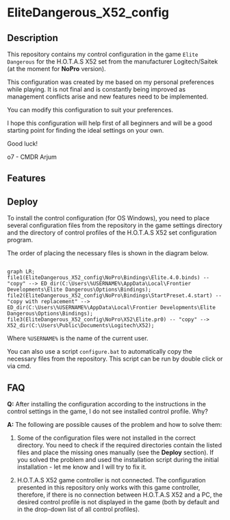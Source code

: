 # EliteDangerous_X52_config

## Description

This repository contains my control configuration in the game `Elite Dangerous` for the H.O.T.A.S X52 set from the manufacturer Logitech/Saitek (at the moment for **NoPro** version).


This configuration was created by me based on my personal preferences while playing. It is not final and is constantly being improved as management conflicts arise and new features need to be implemented.


You can modify this configuration to suit your preferences.


I hope this configuration will help first of all beginners and will be a good starting point for finding the ideal settings on your own.


Good luck!


o7 - CMDR Arjum

## Features

## Deploy

To install the control configuration (for OS Windows), you need to place several configuration files from the repository in the game settings directory and the directory of control profiles of the H.O.T.A.S X52 set configuration program.


The order of placing the necessary files is shown in the diagram below.

```mermaid

graph LR;
file1(EliteDangerous_X52_config\NoPro\Bindings\Elite.4.0.binds) -- "copy" --> ED_dir(C:\Users\%USERNAME%\AppData\Local\Frontier Developments\Elite Dangerous\Options\Bindings);
file2(EliteDangerous_X52_config\NoPro\Bindings\StartPreset.4.start) -- "copy with replacement" --> ED_dir(C:\Users\%USERNAME%\AppData\Local\Frontier Developments\Elite Dangerous\Options\Bindings);
file3(EliteDangerous_X52_config\NoPro\X52\Elite.pr0) -- "copy" --> X52_dir(C:\Users\Public\Documents\Logitech\X52);
```
Where `%USERNAME%` is the name of the current user.

You can also use a script `configure.bat` to automatically copy the necessary files from the repository. This script can be run by double click or via cmd.


## FAQ

**Q:** After installing the configuration according to the instructions in the control settings in the game, I do not see installed control profile. Why?

**A:** The following are possible causes of the problem and how to solve them:

1. Some of the configuration files were not installed in the correct directory. You need to check if the required directories contain the listed files and place the missing ones manually (see the **Deploy** section). If you solved the problem and used the installation script during the initial installation - let me know and I will try to fix it.

2. H.O.T.A.S X52 game controller is not connected. The configuration presented in this repository only works with this game controller, therefore, if there is no connection between H.O.T.A.S X52 and a PC, the desired control profile is not displayed in the game (both by default and in the drop-down list of all control profiles).


